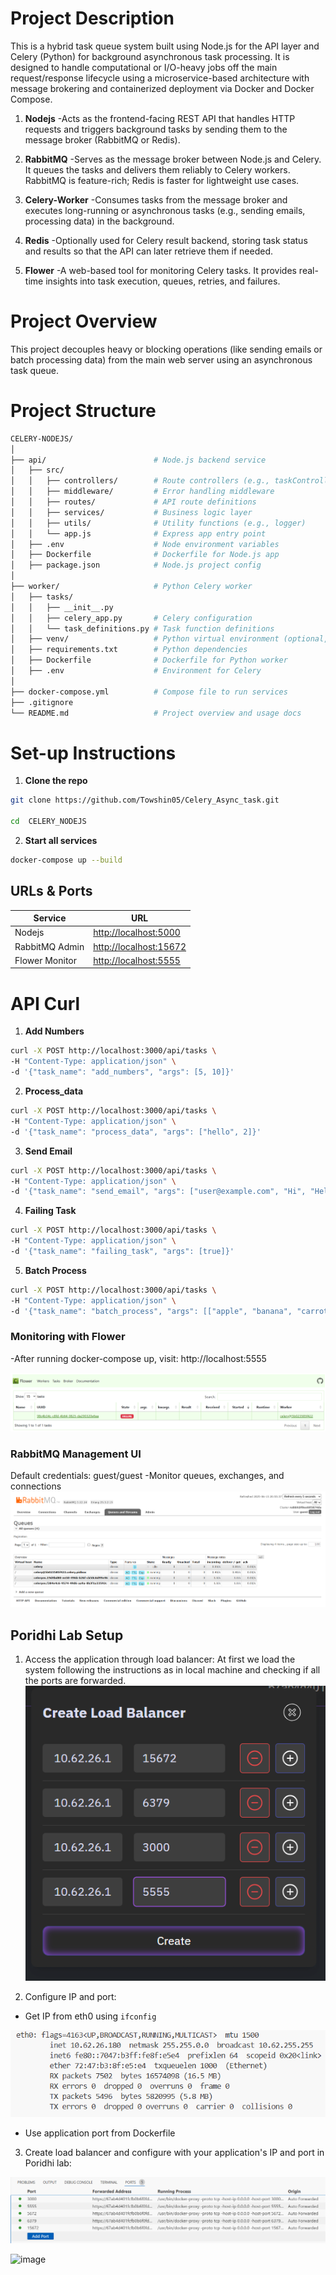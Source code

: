 # Project Description
This is a hybrid task queue system built using Node.js for the API layer and Celery (Python) for background asynchronous task processing. It is designed to handle computational or I/O-heavy jobs off the main request/response lifecycle using a microservice-based architecture with message brokering and containerized deployment via Docker and Docker Compose.

1. **Nodejs**
-Acts as the frontend-facing REST API that handles HTTP requests and triggers background tasks by sending them to the message broker (RabbitMQ or Redis).
2. **RabbitMQ**
-Serves as the message broker between Node.js and Celery. It queues the tasks and delivers them reliably to Celery workers. RabbitMQ is feature-rich; Redis is faster for lightweight use cases.
3. **Celery-Worker**
-Consumes tasks from the message broker and executes long-running or asynchronous tasks (e.g., sending emails, processing data) in the background.

4. **Redis**
-Optionally used for Celery result backend, storing task status and results so that the API can later retrieve them if needed.
5. **Flower**
-A web-based tool for monitoring Celery tasks. It provides real-time insights into task execution, queues, retries, and failures.
# Project Overview
This project decouples heavy or blocking operations (like sending emails or batch processing data) from the main web server using an asynchronous task queue.
# Project Structure
```bash
CELERY-NODEJS/
│
├── api/                        # Node.js backend service
│   ├── src/
│   │   ├── controllers/        # Route controllers (e.g., taskController.js)
│   │   ├── middleware/         # Error handling middleware
│   │   ├── routes/             # API route definitions
│   │   ├── services/           # Business logic layer
│   │   ├── utils/              # Utility functions (e.g., logger)
│   │   └── app.js              # Express app entry point
│   ├── .env                    # Node environment variables
│   ├── Dockerfile              # Dockerfile for Node.js app
│   ├── package.json            # Node.js project config
│
├── worker/                     # Python Celery worker
│   ├── tasks/
│   │   ├── __init__.py
│   │   ├── celery_app.py       # Celery configuration
│   │   └── task_definitions.py # Task function definitions
│   ├── venv/                   # Python virtual environment (optional, use Docker ideally)
│   ├── requirements.txt        # Python dependencies
│   ├── Dockerfile              # Dockerfile for Python worker
│   ├── .env                    # Environment for Celery
│
├── docker-compose.yml          # Compose file to run services
├── .gitignore
└── README.md                   # Project overview and usage docs
```

# Set-up Instructions
1. **Clone the repo**
```bash
git clone https://github.com/Towshin05/Celery_Async_task.git

cd  CELERY_NODEJS
```
2. **Start all services**
```bash
docker-compose up --build
```

##  URLs & Ports

| Service        | URL                                              |
| -------------- | ------------------------------------------------ |
| Nodejs       | [http://localhost:5000](http://localhost:3000)   |
| RabbitMQ Admin | [http://localhost:15672](http://localhost:15672) |
| Flower Monitor | [http://localhost:5555](http://localhost:5555)   |



# API Curl
1. **Add Numbers**
```bash
curl -X POST http://localhost:3000/api/tasks \
-H "Content-Type: application/json" \
-d '{"task_name": "add_numbers", "args": [5, 10]}'
```
2. **Process_data**
```bash
curl -X POST http://localhost:3000/api/tasks \
-H "Content-Type: application/json" \
-d '{"task_name": "process_data", "args": ["hello", 2]}'
```
3. **Send Email**
```bash
curl -X POST http://localhost:3000/api/tasks \
-H "Content-Type: application/json" \
-d '{"task_name": "send_email", "args": ["user@example.com", "Hi", "Hello there."]}'
```

4. **Failing Task**
```bash
curl -X POST http://localhost:3000/api/tasks \
-H "Content-Type: application/json" \
-d '{"task_name": "failing_task", "args": [true]}'
```
5. **Batch Process**
```bash
curl -X POST http://localhost:3000/api/tasks \
-H "Content-Type: application/json" \
-d '{"task_name": "batch_process", "args": [["apple", "banana", "carrot"]]}'
```


### Monitoring with Flower
-After running docker-compose up, visit: http://localhost:5555
 
![](./images/1.png)

### RabbitMQ Management UI
Default credentials: guest/guest
-Monitor queues, exchanges, and connections
![image](./images/2.png)


## Poridhi Lab Setup
1. Access the application through load balancer:
At first we load the system following the instructions as in local machine and checking if all the ports are forwarded.
![image](./images/load.png)

2. Configure IP and port:
- Get IP from eth0 using `ifconfig`

<div align="center">
  <img src="images/if.png" alt="WhatsApp Image 2025-06-03 at 15 58 00_f2d59dd0" width="600">
</div>

- Use application port from Dockerfile



3. Create load balancer and configure with your application's IP and port in Poridhi lab:

<div align="center">
  <img src="images/port.png" alt="Screenshot 2025-06-03 155900" width="600">
</div>

![image](https://github.com/user-attachments/assets/f7786750-1b00-4e37-86a1-34744d5b7cb4)
